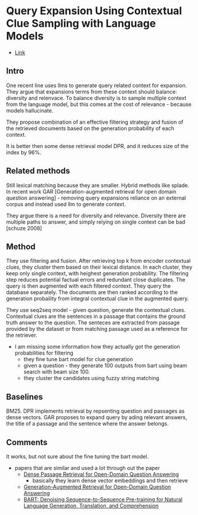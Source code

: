 # Query Expansion Using Contextual Clue Sampling with Language Models


- [Link](https://arxiv.org/abs/2210.07093)

## Intro

One recent line uses llms to generate query related context for expansion.
They argue that expansions terms from these context should balance: diversity and relenvace.
To balance diversity is to sample multiple context from the language model, but this comes at the cost of relevance - because models hallucinate.

They propose combination of an effective filtering strategy and fusion of the retrieved documents based on the generation probability of each context.

It is better then some dense retrieval model DPR, and it reduces size of the index by 96%.

## Related methods

Still lexical matching because they are smaller.
Hybrid methods like splade.
In recent work GAR [Generation-augmented retrieval for open domain question answering] - removing query expansions reliance on an external corpus and instead used llm to generate context.

They argue there is a need for diversity and relevance.
Diversity there are multiple paths to answer, and simply relying on single context can be bad [schuze 2008]

## Method

They use filtering and fusion.
After retrieving top k from encoder contextual clues, they cluster them based on their lexical distance.
In each cluster, they keep only single context, with heighest generation probability.
The filtering step reduces potential factual errors and redundant close duplicates.
The query is then augmented with each filtered context.
They query the database separately.
The documents are then ranked according to the generation probaility from integral contextual clue in the augmented query.

They use seq2seq model - given question, generate the contextual clues.
Contextual clues are the sentences in a passage that contains the ground truth answer to the question.
The senteces are extracted from passage provided by the dataset or from matching passage used as a reference for the retriever.

- I am missing some information how they actually got the generation probabilities for filtering
  - they fine tune bart model for clue generation
  - given a question - they generate 100 outputs from bart using beam search with beam size 100.
  - they cluster the candidates using fuzzy string matching

## Baselines

BM25.
DPR implements retrieval by repsenting question and passages as dense vectors.
GAR proposes to expand query by ading relevant answers, the title of a passage and the sentence where the answer belongs.


## Comments

It works, but not sure about the fine tuning the bart model.
- papers that are similar and used a lot through out the paper
  - [Dense Passage Retrieval for Open-Domain Question Answering](https://arxiv.org/abs/2004.04906)
    - basically they learn dense vector embeddings and then retrieve
  - [Generation-Augmented Retrieval for Open-Domain Question Answering](https://aclanthology.org/2021.acl-long.316/)
  - [BART: Denoising Sequence-to-Sequence Pre-training for Natural Language Generation, Translation, and Comprehension](https://arxiv.org/abs/1910.13461)
